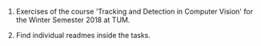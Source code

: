 1. Exercises of the course 'Tracking and Detection in Computer Vision' for the Winter Semester 2018 at TUM.

2. Find individual readmes inside the tasks.
